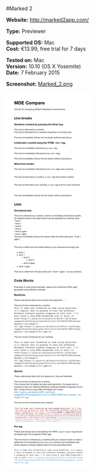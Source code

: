 #Marked 2

**Website:** http://marked2app.com/<br>

**Type:** Previewer<br>

**Supported OS:** Mac<br>**Cost:** €13.99, free trial for 7 days<br>

**Tested on:** Mac<br>**Version:** 10.10 (OS X Yosemite)<br>**Date:** 7 February 2015<br>

**Screenshot:** [Marked_2.png](/images/Marked_2.png)<br>

![Marked_2.png](../images/Marked_2.png)